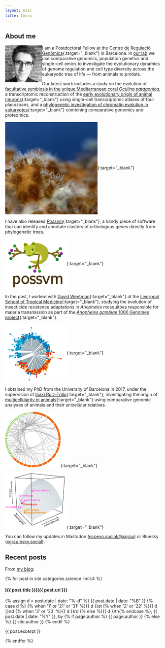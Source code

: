 ```yaml
---
layout: misc
title: Intro
---
```


## About me

<img align="left" width="120" height="120" src="/assets/img/perfil_original.png" alt="Profile pic" class="circular-square">

I am a Postdoctoral Fellow at the [Centre de Regulació Genòmica](https://www.crg.cat/){:target="_blank"} in Barcelona. In [our lab](https://www.sebepedroslab.org/) we use comparative genomics, population genetics and single-cell omics to investigate the evolutionary dynamics of genome regulation and cell type diversity across the eukaryotic tree of life — from animals to protists.

Our latest work includes a study on the evolution of [facultative symbiosis in the unique Mediterranean coral *Oculina patagonica*](https://www.nature.com/articles/s41586-025-09623-6), a transcriptomic reconstruction of the [early evolutionary origin of animal neurons](https://www.cell.com/cell/fulltext/S0092-8674(23)00917-0){:target="_blank"} using single-cell transcriptomic atlases of four placozoans, and a [phylogenetic investigation of chromatin evolution in eukaryotes](https://www.nature.com/articles/s41559-022-01771-6){:target="_blank"} combining comparative genomics and proteomics.

[<img width="300" src="/assets/img/oculina_small.jpg" alt="Partially bleached Oculina patagonica colony" align="center" class="circular-square">](https://xgrau.github.io/science/oculina-coral-atlas.html){:target="_blank"}

I have also released [*Possvm*](https://github.com/xgrau/possvm-orthology/){:target="_blank"}, a handy piece of software that can identify and annotate clusters of orthologous genes directly from phylogenetic trees.

[<img width="200" src="/assets/img/possvm-logo.png" alt="Possvm logo" align="center">](https://github.com/xgrau/possvm-orthology/){:target="_blank"}

In the past, I worked with [David Weetman](https://www.lstmed.ac.uk/about/people/dr-david-weetman){:target="_blank"} at the [Liverpool School of Tropical Medicine](https://www.lstmed.ac.uk){:target="_blank"}, studying the evolution of insecticide resistance adaptations in *Anopheles* mosquitoes responsible for malaria transmission as part of the [*Anopheles gambiae* 1000 Genomes project](https://www.malariagen.net/project/ag1000g/){:target="_blank"}.

[<img align="center" width="200" src="/assets/img/phylo-agam.png">](https://academic.oup.com/mbe/article/37/10/2900/5843798){:target="_blank"}

I obtained my PhD from the University of Barcelona in 2017, under the supervision of [Iñaki Ruiz-Trillo](http://multicellgenome.com/){:target="_blank"}, investigating the origin of [multicellularity in animals](https://www.sciencemag.org/news/2018/06/momentous-transition-multicellular-life-may-not-have-been-so-hard-after-all){:target="_blank"} using comparative genomic analyses of animals and their unicellular relatives.

[<img width="180" src="/assets/img/microsynteny-climcowc.png">](https://elifesciences.org/articles/26036){:target="_blank"}

[<img align="centre" width="200" src="/assets/img/asfig.png">](https://genomebiology.biomedcentral.com/articles/10.1186/s13059-018-1499-9){:target="_blank"}

You can follow my updates in Mastodon (<a rel="me" href="https://ecoevo.social/@xgrau">ecoevo.social/@xgrau</a>) or Bluesky (<a rel="me" href="https://bsky.app/profile/xgrau.bsky.social">xgrau.bsky.social</a>).


## Recent posts

From [my blog](/pages/blog.html):

{% for post in site.categories.science limit:4 %}

#### [{{ post.title }}]({{ post.url }})

<span class="post-date"> {% assign d = post.date | date: "%-d"  %} {{ post.date | date: "%B" }} {% case d %} {% when '1' or '21' or '31' %}{{ d }}st {% when '2' or '22' %}{{ d }}nd {% when '3' or '23' %}{{ d }}rd  {% else %}{{ d }}th{% endcase %}, {{ post.date | date: "%Y" }}, by {% if page.author %} {{ page.author }} {% else %} {{ site.author }} {% endif %} </span>

{{ post.excerpt }}

{% endfor %}
